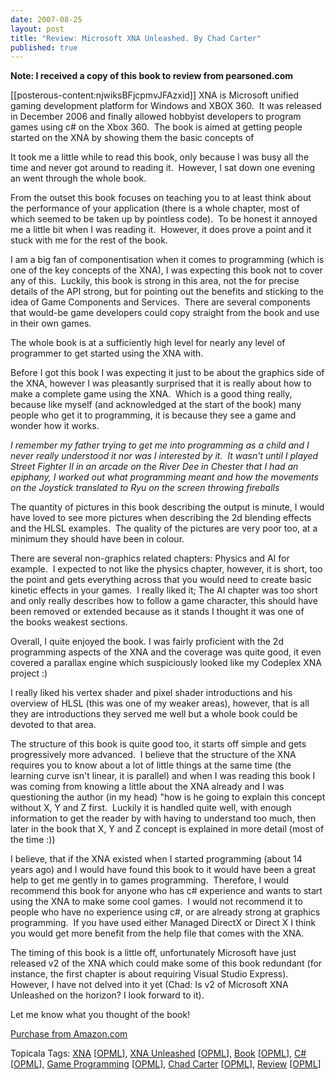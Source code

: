 ```yaml
---
date: 2007-08-25
layout: post
title: "Review: Microsoft XNA Unleashed. By Chad Carter"
published: true
---
```

<p><strong>Note: I received a copy of this book to review from pearsoned.com</strong></p> <p>[[posterous-content:njwiksBFjcpmvJFAzxid]] XNA is Microsoft unified gaming development platform for Windows and XBOX 360.  It was released in December 2006 and finally allowed hobbyist developers to program games using c# on the Xbox 360.  The book is aimed at getting people started on the XNA by showing them the basic concepts of </p> <p>It took me a little while to read this book, only because I was busy all the time and never got around to reading it.  However, I sat down one evening an went through the whole book.</p> <p>From the outset this book focuses on teaching you to at least think about the performance of your application (there is a whole chapter, most of which seemed to be taken up by pointless code).  To be honest it annoyed me a little bit when I was reading it.  However, it does prove a point and it stuck with me for the rest of the book.</p> <p>I am a big fan of componentisation when it comes to programming (which is one of the key concepts of the XNA), I was expecting this book not to cover any of this.  Luckily, this book is strong in this area, not the for precise details of the API strong, but for pointing out the benefits and sticking to the idea of Game Components and Services.  There are several components that would-be game developers could copy straight from the book and use in their own games.</p> <p>The whole book is at a sufficiently high level for nearly any level of programmer to get started using the XNA with.</p> <p>Before I got this book I was expecting it just to be about the graphics side of the XNA, however I was pleasantly surprised that it is really about how to make a complete game using the XNA.  Which is a good thing really, because like myself (and acknowledged at the start of the book) many people who get it to programming, it is because they see a game and wonder how it works.</p> <p><em>I remember my father trying to get me into programming as a child and I never really understood it nor was I interested by it.  It wasn't until I played Street Fighter II in an arcade on the River Dee in Chester that I had an epiphany, I worked out what programming meant and how the movements on the Joystick translated to Ryu on the screen throwing fireballs</em></p> <p>The quantity of pictures in this book describing the output is minute, I would have loved to see more pictures when describing the 2d blending effects and the HLSL examples.  The quality of the pictures are very poor too, at a minimum they should have been in colour.</p> <p>There are several non-graphics related chapters: Physics and AI for example.  I expected to not like the physics chapter, however, it is short, too the point and gets everything across that you would need to create basic kinetic effects in your games.  I really liked it; The AI chapter was too short and only really describes how to follow a game character, this should have been removed or extended because as it stands I thought it was one of the books weakest sections.  </p> <p>Overall, I quite enjoyed the book. I was fairly proficient with the 2d programming aspects of the XNA and the coverage was quite good, it even covered a parallax engine which suspiciously looked like my Codeplex XNA project :) </p> <p>I really liked his vertex shader and pixel shader introductions and his overview of HLSL (this was one of my weaker areas), however, that is all they are introductions they served me well but a whole book could be devoted to that area.</p> <p>The structure of this book is quite good too, it starts off simple and gets progressively more advanced.  I believe that the structure of the XNA requires you to know about a lot of little things at the same time (the learning curve isn't linear, it is parallel) and when I was reading this book I was coming from knowing a little about the XNA already and I was questioning the author (in my head) "how is he going to explain this concept without X, Y and Z first.  Luckily it is handled quite well, with enough information to get the reader by with having to understand too much, then later in the book that X, Y and Z concept is explained in more detail (most of the time :))</p> <p>I believe, that if the XNA existed when I started programming (about 14 years ago) and I would have found this book to it would have been a great help to get me gently in to games programming.  Therefore, I would recommend this book for anyone who has c# experience and wants to start using the XNA to make some cool games.  I would not recommend it to people who have no experience using c#, or are already strong at graphics programming.  If you have used either Managed DirectX or Direct X I think you would get more benefit from the help file that comes with the XNA.</p> <p>The timing of this book is a little off, unfortunately Microsoft have just released v2 of the XNA which could make some of this book redundant (for instance, the first chapter is about requiring Visual Studio Express).  However, I have not delved into it yet (Chad: Is v2 of Microsoft XNA Unleashed on the horizon? I look forward to it).</p> <p>Let me know what you thought of the book!</p> <p><a href="http://www.amazon.com/gp/product/0672329646?ie=UTF8&amp;tag=cnetfra-20&amp;linkCode=as2&amp;camp=1789&amp;creative=9325&amp;creativeASIN=0672329646" title="XNA Unleashed">Purchase from Amazon.com</a></p> <div class="wlWriterSmartContent" style="padding-right: 0px; display: inline; padding-left: 0px; padding-bottom: 0px; margin: 0px; padding-top: 0px;">Topicala Tags: <a href="http://www.topicala.com/tag/XNA" rel="tag">XNA</a> [<a href="http://www.topicala.com/opml/XNA.opml">OPML</a>], <a href="http://www.topicala.com/tag/XNA%20Unleashed" rel="tag">XNA Unleashed</a> [<a href="http://www.topicala.com/opml/XNA%20Unleashed.opml">OPML</a>], <a href="http://www.topicala.com/tag/Book" rel="tag">Book</a> [<a href="http://www.topicala.com/opml/Book.opml">OPML</a>], <a href="http://www.topicala.com/tag/C#" rel="tag">C#</a> [<a href="http://www.topicala.com/opml/C#.opml">OPML</a>], <a href="http://www.topicala.com/tag/Game%20Programming" rel="tag">Game Programming</a> [<a href="http://www.topicala.com/opml/Game%20Programming.opml">OPML</a>], <a href="http://www.topicala.com/tag/Chad%20Carter" rel="tag">Chad Carter</a> [<a href="http://www.topicala.com/opml/Chad%20Carter.opml">OPML</a>], <a href="http://www.topicala.com/tag/Review" rel="tag">Review</a> [<a href="http://www.topicala.com/opml/Review.opml">OPML</a>]</div><div class="blogger-post-footer"><img class="posterous_download_image" src="https://blogger.googleusercontent.com/tracker/8109338-764321905437659093?l=www.kinlan.co.uk%2Findex.html" height="1" alt="" width="1" /></div>

